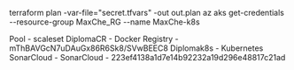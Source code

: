 terraform plan -var-file="secret.tfvars" -out out.plan
az aks get-credentials --resource-group MaxChe_RG --name MaxChe-k8s

Pool - scaleset
DiplomaCR - Docker Registry - mThBAVGcN7uDAuGx86R6Sk8/SVwBEEC8
Diplomak8s - Kubernetes
SonarCloud - SonarCloud - 223ef4138a1d7e14b92232a19d296e48817c21ad